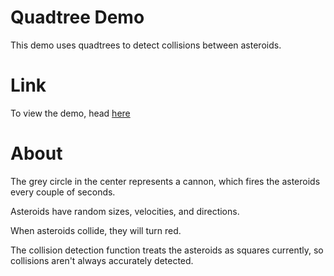 # Quadtree Demo

This demo uses quadtrees to detect collisions between asteroids.

# Link

To view the demo, head [here](http://zubry.github.io/asteroids-demo/)

# About

The grey circle in the center represents a cannon, which fires the asteroids every couple of seconds.

Asteroids have random sizes, velocities, and directions.

When asteroids collide, they will turn red.

The collision detection function treats the asteroids as squares currently, so collisions aren't always accurately detected.
